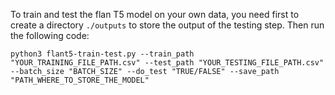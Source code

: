 To train and test the flan T5 model on your own data, you need first to create a directory ```./outputs``` to store the output of the testing step. Then run the following code:

```python3 flant5-train-test.py --train_path "YOUR_TRAINING_FILE_PATH.csv" --test_path "YOUR_TESTING_FILE_PATH.csv" --batch_size "BATCH_SIZE" --do_test "TRUE/FALSE" --save_path "PATH_WHERE_TO_STORE_THE_MODEL" ```
